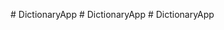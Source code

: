 
#   D i c t i o n a r y A p p  
 #   D i c t i o n a r y A p p  
 #   D i c t i o n a r y A p p  
 